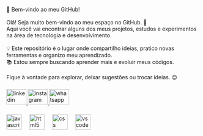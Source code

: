 <p align="left">👋 Bem-vindo ao meu GitHub!<br><br>Olá! Seja muito bem-vindo ao meu espaço no GitHub. 🚀<br>Aqui você vai encontrar alguns dos meus projetos, estudos e experimentos na área de tecnologia e desenvolvimento.<br><br>💡 Este repositório é o lugar onde compartilho ideias, pratico novas ferramentas e organizo meu aprendizado.<br>📚 Estou sempre buscando aprender mais e evoluir meus códigos.<br><br>Fique à vontade para explorar, deixar sugestões ou trocar ideias. 😉</p>

###

<div align="left">
  <a href="https://www.linkedin.com/in/joao-hartmann/" target="_blank">
    <img src="https://raw.githubusercontent.com/maurodesouza/profile-readme-generator/master/src/assets/icons/social/linkedin/default.svg" width="52" height="40" alt="linkedin logo"  />
  </a>
  <a href="https://www.instagram.com/jjoao_hartmann/" target="_blank">
    <img src="https://raw.githubusercontent.com/maurodesouza/profile-readme-generator/master/src/assets/icons/social/instagram/default.svg" width="52" height="40" alt="instagram logo"  />
  </a>
  <img src="https://raw.githubusercontent.com/maurodesouza/profile-readme-generator/master/src/assets/icons/social/whatsapp/default.svg" width="52" height="40" alt="whatsapp logo"  />
</div>

###

<div align="left">
  <img src="https://cdn.jsdelivr.net/gh/devicons/devicon/icons/javascript/javascript-original.svg" height="40" alt="javascript logo"  />
  <img width="12" />
  <img src="https://cdn.jsdelivr.net/gh/devicons/devicon/icons/html5/html5-original.svg" height="40" alt="html5 logo"  />
  <img width="12" />
  <img src="https://cdn.jsdelivr.net/gh/devicons/devicon/icons/css3/css3-original.svg" height="40" alt="css logo"  />
  <img width="12" />
  <img src="https://cdn.jsdelivr.net/gh/devicons/devicon/icons/vscode/vscode-original.svg" height="40" alt="vscode logo"  />
</div>

###
